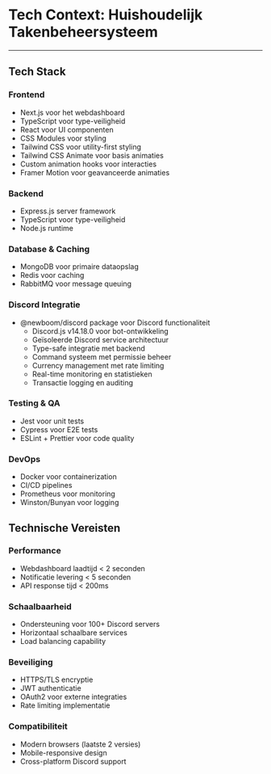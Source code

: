 # Tech Context: Huishoudelijk Takenbeheersysteem

---

## Tech Stack

### Frontend
- Next.js voor het webdashboard
- TypeScript voor type-veiligheid
- React voor UI componenten
- CSS Modules voor styling
- Tailwind CSS voor utility-first styling
- Tailwind CSS Animate voor basis animaties
- Custom animation hooks voor interacties
- Framer Motion voor geavanceerde animaties

### Backend
- Express.js server framework
- TypeScript voor type-veiligheid
- Node.js runtime

### Database & Caching
- MongoDB voor primaire dataopslag
- Redis voor caching
- RabbitMQ voor message queuing

### Discord Integratie
- @newboom/discord package voor Discord functionaliteit
  * Discord.js v14.18.0 voor bot-ontwikkeling
  * Geïsoleerde Discord service architectuur
  * Type-safe integratie met backend
  * Command systeem met permissie beheer
  * Currency management met rate limiting
  * Real-time monitoring en statistieken
  * Transactie logging en auditing

### Testing & QA
- Jest voor unit tests
- Cypress voor E2E tests
- ESLint + Prettier voor code quality

### DevOps
- Docker voor containerization
- CI/CD pipelines
- Prometheus voor monitoring
- Winston/Bunyan voor logging

## Technische Vereisten

### Performance
- Webdashboard laadtijd < 2 seconden
- Notificatie levering < 5 seconden
- API response tijd < 200ms

### Schaalbaarheid
- Ondersteuning voor 100+ Discord servers
- Horizontaal schaalbare services
- Load balancing capability

### Beveiliging
- HTTPS/TLS encryptie
- JWT authenticatie
- OAuth2 voor externe integraties
- Rate limiting implementatie

### Compatibiliteit
- Modern browsers (laatste 2 versies)
- Mobile-responsive design
- Cross-platform Discord support